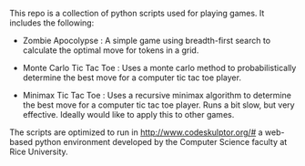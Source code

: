 This repo is a collection of python scripts used for playing games. It includes the following:

- Zombie Apocolypse : A simple game using breadth-first search to calculate the optimal move for tokens in a grid.

- Monte Carlo Tic Tac Toe : Uses a monte carlo method to probabilistically determine the best move for a computer tic tac toe player.

- Minimax Tic Tac Toe : Uses a recursive minimax algorithm to determine the best move for a computer tic tac toe player. Runs a bit slow, but very effective. Ideally would like to apply this to other games.  



The scripts are optimized to run in http://www.codeskulptor.org/# a web-based python environment developed by the Computer Science faculty at Rice University. 
